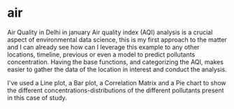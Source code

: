 # air
Air Quality in Delhi in january
Air quality index (AQI) analysis is a crucial aspect of environmental data science, this is my first approach to the matter and I can already see how can I leverage this example to
any other locations, timeline, previous or even a model to predict pollutants concentration.
Having the base functions, and categorizing the AQI, makes easier to gather the data of the location in interest and conduct the analysis.

I've used a Line plot, a Bar plot, a Correlation Matrix and a Pie chart to show the different concentrations-distributions of the different pollutants present in this case of study.

